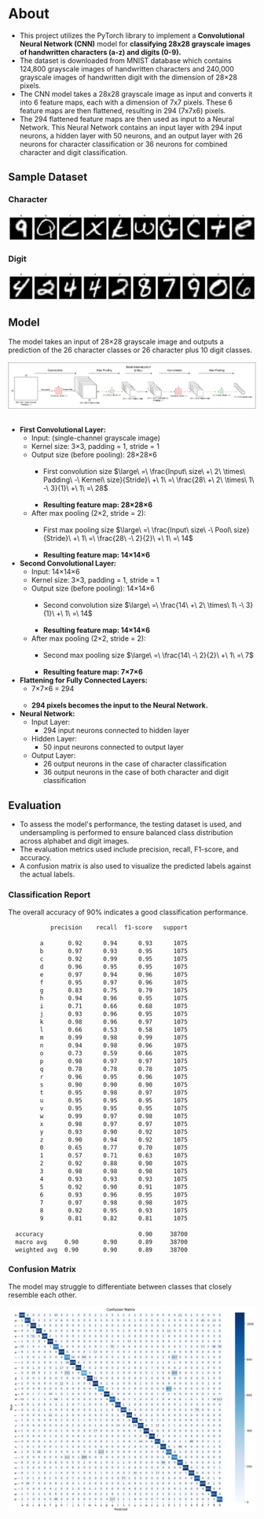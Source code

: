 # About

- This project utilizes the PyTorch library to implement a **Convolutional Neural Network (CNN)** model for **classifying 28x28 grayscale images of handwritten characters (a-z) and digits (0-9).**
- The dataset is downloaded from MNIST database which contains 124,800 grayscale images of handwritten characters and 240,000 grayscale images of handwritten digit with the dimension of 28×28 pixels.
- The CNN model takes a 28x28 grayscale image as input and converts it into 6 feature maps, each with a dimension of 7x7 pixels. These 6 feature maps are then flattened, resulting in 294 (7x7x6) pixels.
- The 294 flattened feature maps are then used as input to a Neural Network. This Neural Network contains an input layer with 294 input neurons, a hidden layer with 50 neurons, and an output layer with 26 neurons for character classification or 36 neurons for combined character and digit classification.

## Sample Dataset

### Character

<img src="Sample character dataset.png">

### Digit

<img src="Sample digit dataset.png">

## Model

The model takes an input of 28×28 grayscale image and outputs a prediction of the 26 character classes or 26 character plus 10 digit classes.
<br>
<br>
<img src="CNN model.png">
<br>
<br>

- **First Convolutional Layer:**
  - Input: (single-channel grayscale image)
  - Kernel size: 3×3, padding = 1, stride = 1
  - Output size (before pooling): 28×28×6
    <br>
    <br>
    - First convolution size $\large\ =\ \frac{Input\ size\ +\ 2\ \times\ Padding\ -\ Kernel\ size}{Stride}\ +\ 1\ =\ \frac{28\ +\ 2\ \times\ 1\ -\ 3}{1}\ +\ 1\ =\ 28$
      <br>
      <br>
    - **Resulting feature map: 28×28×6**
  - After max pooling (2×2, stride = 2):
    <br>
    <br>
    - First max pooling size $\large\ =\ \frac{Input\ size\ -\ Pool\ size}{Stride}\ +\ 1\ =\ \frac{28\ -\ 2}{2}\ +\ 1\ =\ 14$
      <br>
      <br>
    - **Resulting feature map: 14×14×6**
- **Second Convolutional Layer:**
  - Input: 14×14×6
  - Kernel size: 3×3, padding = 1, stride = 1
  - Output size (before pooling): 14×14×6
    <br>
    <br>
    - Second convolution size $\large\ =\ \frac{14\ +\ 2\ \times\ 1\ -\ 3}{1}\ +\ 1\ =\ 14$
      <br>
      <br>
    - **Resulting feature map: 14×14×6**
  - After max pooling (2×2, stride = 2):
    <br>
    <br>
    - Second max pooling size $\large\ =\ \frac{14\ -\ 2}{2}\ +\ 1\ =\ 7$
      <br>
      <br>
    - **Resulting feature map: 7×7×6**
- **Flattening for Fully Connected Layers:**
  - 7×7×6 = 294
    <br>
    <br>
  - **294 pixels becomes the input to the Neural Network.**
- **Neural Network:**
  - Input Layer:
    - 294 input neurons connected to hidden layer
  - Hidden Layer:
    - 50 input neurons connected to output layer
  - Output Layer:
    - 26 output neurons in the case of character classification
    - 36 output neurons in the case of both character and digit classification

## Evaluation

- To assess the model's performance, the testing dataset is used, and undersampling is performed to ensure balanced class distribution across alphabet and digit images.
- The evaluation metrics used include precision, recall, F1-score, and accuracy.
- A confusion matrix is also used to visualize the predicted labels against the actual labels.

### Classification Report

The overall accuracy of 90% indicates a good classification performance.

                precision    recall  f1-score   support

             a       0.92      0.94      0.93      1075
             b       0.97      0.93      0.95      1075
             c       0.92      0.99      0.95      1075
             d       0.96      0.95      0.95      1075
             e       0.97      0.94      0.96      1075
             f       0.95      0.97      0.96      1075
             g       0.83      0.75      0.79      1075
             h       0.94      0.96      0.95      1075
             i       0.71      0.66      0.68      1075
             j       0.93      0.96      0.95      1075
             k       0.98      0.96      0.97      1075
             l       0.66      0.53      0.58      1075
             m       0.99      0.98      0.99      1075
             n       0.94      0.98      0.96      1075
             o       0.73      0.59      0.66      1075
             p       0.98      0.97      0.97      1075
             q       0.78      0.78      0.78      1075
             r       0.96      0.95      0.96      1075
             s       0.90      0.90      0.90      1075
             t       0.95      0.98      0.97      1075
             u       0.95      0.95      0.95      1075
             v       0.95      0.95      0.95      1075
             w       0.99      0.97      0.98      1075
             x       0.98      0.97      0.97      1075
             y       0.93      0.90      0.92      1075
             z       0.90      0.94      0.92      1075
             0       0.65      0.77      0.70      1075
             1       0.57      0.71      0.63      1075
             2       0.92      0.88      0.90      1075
             3       0.98      0.98      0.98      1075
             4       0.93      0.93      0.93      1075
             5       0.92      0.90      0.91      1075
             6       0.93      0.96      0.95      1075
             7       0.97      0.98      0.98      1075
             8       0.92      0.95      0.93      1075
             9       0.81      0.82      0.81      1075

      accuracy                           0.90     38700
      macro avg     0.90       0.90      0.89     38700
      weighted avg  0.90       0.90      0.89     38700

### Confusion Matrix

The model may struggle to differentiate between classes that closely resemble each other.

<img src="Confusion Matrix.png">

